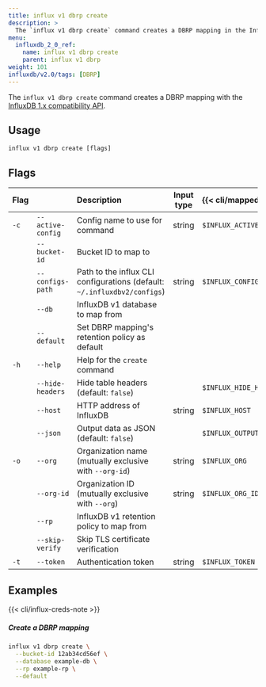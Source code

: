 ```yaml
---
title: influx v1 dbrp create
description: >
  The `influx v1 dbrp create` command creates a DBRP mapping in the InfluxDB 1.x compatibility API.
menu:
  influxdb_2_0_ref:
    name: influx v1 dbrp create
    parent: influx v1 dbrp
weight: 101
influxdb/v2.0/tags: [DBRP]
---
```


The `influx v1 dbrp create` command creates a DBRP mapping with the [InfluxDB 1.x compatibility API](/influxdb/v2.0/reference/api/influxdb-1x/).

## Usage
```
influx v1 dbrp create [flags]
```

## Flags
| Flag  |                   | Description                                                              | Input type | {{< cli/mapped >}}      |
|:------|:------------------|:-------------------------------------------------------------------------|:----------:|:------------------------|
| `-c`  | `--active-config` | Config name to use for command                                           | string     | `$INFLUX_ACTIVE_CONFIG` |
|       | `--bucket-id`     | Bucket ID to map to                                                      |            |                         |
|       | `--configs-path`  | Path to the influx CLI configurations (default: `~/.influxdbv2/configs`) | string     | `$INFLUX_CONFIGS_PATH`  |
|       | `--db`            | InfluxDB v1 database to map from                                         |            |                         |
|       | `--default`       | Set DBRP mapping's retention policy as default                           |            |                         |
| `-h`  | `--help`          | Help for the `create` command                                            |            |                         |
|       | `--hide-headers`  | Hide table headers (default: `false`)                                    |            | `$INFLUX_HIDE_HEADERS`  |
|       | `--host`          | HTTP address of InfluxDB                                                 | string     | `$INFLUX_HOST`          |
|       | `--json`          | Output data as JSON (default: `false`)                                   |            | `$INFLUX_OUTPUT_JSON`   |
| `-o`  | `--org`           | Organization name (mutually exclusive with `--org-id`)                   | string     | `$INFLUX_ORG`           |
|       | `--org-id`        | Organization ID (mutually exclusive with `--org`)                        | string     | `$INFLUX_ORG_ID`        |
|       | `--rp`            | InfluxDB v1 retention policy to map from                                 |            |                         |
|       | `--skip-verify`   | Skip TLS certificate verification                                        |            |                         |
| `-t`  | `--token`         | Authentication token                                                     | string     | `$INFLUX_TOKEN`         |


## Examples

{{< cli/influx-creds-note >}}

##### Create a DBRP mapping
```sh
influx v1 dbrp create \
  --bucket-id 12ab34cd56ef \
  --database example-db \
  --rp example-rp \
  --default
```

